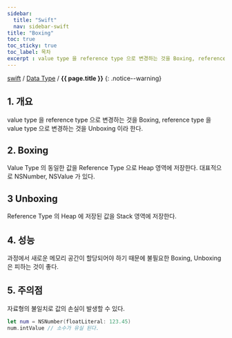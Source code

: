 ```yaml
---
sidebar:
  title: "Swift"
  nav: sidebar-swift
title: "Boxing"
toc: true
toc_sticky: true
toc_label: 목차
excerpt : value type 을 reference type 으로 변경하는 것을 Boxing, reference type 을 value type 으로 변경하는 것을 Unboxing 이라 한다.
---
```

[swift](/swift/) / [Data Type](/swift/data-type/) / **{{ page.title }}**
{: .notice--warning}

## 1. 개요
value type 을 reference type 으로 변경하는 것을 Boxing,
reference type 을 value type 으로 변경하는 것을 Unboxing 이라 한다.


## 2. Boxing
Value Type 의 동일한 값을 Reference Type 으로 Heap 영역에 저장한다.
대표적으로 NSNumber, NSValue 가 있다.

## 3 Unboxing
Reference Type 의 Heap 에 저장된 값을 Stack 영역에 저장한다.

## 4. 성능
과정에서 새로운 메모리 공간이 할당되어야 하기 때문에 불필요한 Boxing, Unboxing 은 피하는 것이 좋다.

## 5. 주의점
자료형의 불일치로 값의 손실이 발생할 수 있다.
```swift
let num = NSNumber(floatLiteral: 123.45)
num.intValue // 소수가 유실 된다.
```
